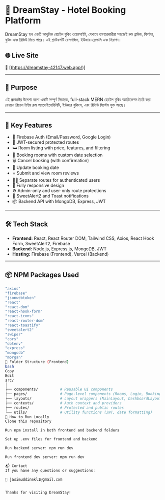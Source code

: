 # 🏨 DreamStay - Hotel Booking Platform

DreamStay হল একটি আধুনিক হোটেল বুকিং ওয়েবসাইট, যেখানে ব্যবহারকারীরা সহজেই রুম ব্রাউজ, ফিল্টার, বুকিং এবং রিভিউ দিতে পারে। এই প্ল্যাটফর্মটি রেসপন্সিভ, ইউজার-ফ্রেন্ডলি এবং নিরাপদ।

## 🌐 Live Site

🔗 [(https://dreamstay-42147.web.app/)]

---

## 🎯 Purpose

এই প্রজেক্টের উদ্দেশ্য হলো একটি সম্পূর্ণ ফিচারড, full-stack MERN হোটেল বুকিং অ্যাপ্লিকেশন তৈরি করা যেখানে রিয়েল টাইম রুম অ্যাভেইলেবিলিটি, ইউজার বুকিংস, এবং রিভিউ সিস্টেম যুক্ত আছে।

---

## 🚀 Key Features

- 🔐 Firebase Auth (Email/Password, Google Login)
- 🔑 JWT-secured protected routes
- 🛏 Room listing with price, features, and filtering
- 📅 Booking rooms with custom date selection
- 🗑 Cancel booking (with confirmation)
- 🔄 Update booking date
- ⭐ Submit and view room reviews
- 🧑‍💻 Separate routes for authenticated users
- 📱 Fully responsive design
- ⚙️ Admin-only and user-only route protections
- 🧾 SweetAlert2 and Toast notifications
- 📦 Backend API with MongoDB, Express, JWT

---

## 🛠 Tech Stack

- **Frontend:** React, React Router DOM, Tailwind CSS, Axios, React Hook Form, SweetAlert2, Firebase
- **Backend:** Node.js, Express.js, MongoDB, JWT
- **Hosting:** Firebase (Frontend), Vercel (Backend)

---

## 📦 NPM Packages Used

```bash
"axios"
"firebase"
"jsonwebtoken"
"react"
"react-dom"
"react-hook-form"
"react-icons"
"react-router-dom"
"react-toastify"
"sweetalert2"
"swiper"
"cors"
"dotenv"
"express"
"mongodb"
"morgan"
📁 Folder Structure (Frontend)
bash
Copy
Edit
src/
│
├── components/          # Reusable UI components
├── pages/               # Page-level components (Rooms, Login, Bookings)
├── layouts/             # Layout wrappers (MainLayout, DashboardLayout)
├── contexts/            # Auth context and providers
├── routes/              # Protected and public routes
└── utils/               # Utility functions (JWT, date formatting)
🧪 How to Run Locally
Clone this repository

Run npm install in both frontend and backend folders

Set up .env files for frontend and backend

Run backend server: npm run dev

Run frontend dev server: npm run dev

📬 Contact
If you have any questions or suggestions:

📧 jasimuddinmkl1@gmail.com


Thanks for visiting DreamStay!
